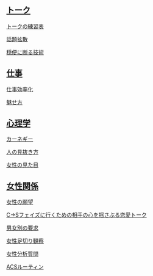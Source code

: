 
## [トーク](https://github.com/KetunikuLab/manual/tree/master/020.ヒューマンスキル/020.トーク)

[トークの練習表](https://github.com/KetunikuLab/manual/blob/master/020.ヒューマンスキル/020.トーク/010.トークフレームワーク/トーク(自己鍛錬)の練習表.md)

[話題拡散](https://github.com/KetunikuLab/manual/blob/master/020.ヒューマンスキル/020.トーク/010.トークフレームワーク/話題拡散のテンプレート.md)

[穏便に断る技術](https://github.com/KetunikuLab/manual/blob/master/020.ヒューマンスキル/020.トーク/010.トークフレームワーク/穏便に断る技術.md)


## [仕事](https://github.com/KetunikuLab/manual/tree/master/020.ヒューマンスキル/060.仕事)

[仕事効率化](https://github.com/KetunikuLab/manual/blob/master/020.ヒューマンスキル/060.仕事/020.効率化/個人作業効率化.md)

[魅せ方](https://github.com/KetunikuLab/manual/blob/master/020.ヒューマンスキル/060.仕事/010.セルフブランディング/セルフブランディング.md)

## [心理学](https://github.com/KetunikuLab/manual/tree/master/020.ヒューマンスキル/040.心理学)

[カーネギー](https://github.com/KetunikuLab/manual/blob/master/020.ヒューマンスキル/040.心理学/020.行動心理学/人を動かす(カーネギー).md)

[人の見抜き方](https://github.com/KetunikuLab/manual/blob/master/020.ヒューマンスキル/040.心理学/020.行動心理学/人を見抜く.md)

[女性の見た目](https://github.com/KetunikuLab/manual/blob/master/020.ヒューマンスキル/040.心理学/020.行動心理学/人相心理学.md)

## [女性関係](https://github.com/KetunikuLab/manual/blob/master/020.ヒューマンスキル/恋愛)

[女性の願望](https://github.com/KetunikuLab/manual/blob/master/020.ヒューマンスキル/050.恋愛/010.恋愛フレームワーク/女性の潜在的な願望(テンプレート).md)

[C→Sフェイズに行くための相手の心を揺さぶる恋愛トーク](https://github.com/KetunikuLab/manual/blob/master/020.ヒューマンスキル/050.恋愛/010.恋愛フレームワーク/相手の心を揺さぶる恋愛会話.md)

[男女別の要求](https://github.com/KetunikuLab/manual/blob/master/020.ヒューマンスキル/050.恋愛/020.男女フレームワーク/男女別要求対応表.md)

[女性足切り観察](https://github.com/KetunikuLab/manual/blob/master/020.ヒューマンスキル/050.恋愛/010.恋愛フレームワーク/クソ女を見分ける方法.md)

[女性分析質問]()

[ACSルーティン](https://github.com/KetunikuLab/manual/blob/master/020.%E3%83%92%E3%83%A5%E3%83%BC%E3%83%9E%E3%83%B3%E3%82%B9%E3%82%AD%E3%83%AB/050.%E6%81%8B%E6%84%9B/030.%E3%83%8A%E3%83%B3%E3%83%91%E7%B3%BB/ACS%E3%83%95%E3%82%A7%E3%83%BC%E3%82%BA.md)

[]()


